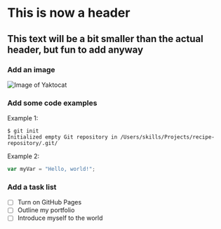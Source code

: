 # This is now a header
## This text will be a bit smaller than the actual header, but fun to add anyway

### Add an image
![Image of Yaktocat](https://octodex.github.com/images/yaktocat.png)

### Add some code examples
Example 1:
```
$ git init
Initialized empty Git repository in /Users/skills/Projects/recipe-repository/.git/
```

Example 2:
``` javascript
var myVar = "Hello, world!";
```

### Add a task list
- [ ] Turn on GitHub Pages
- [ ] Outline my portfolio
- [ ] Introduce myself to the world
